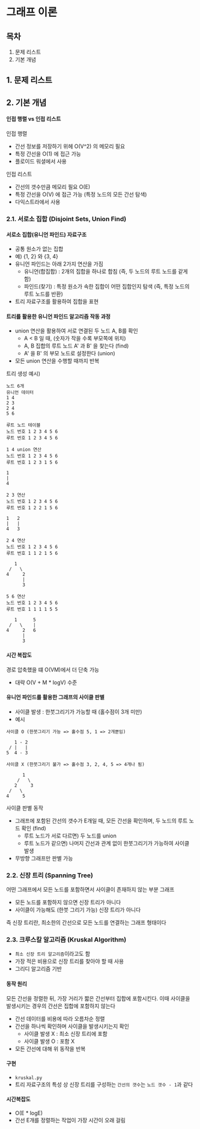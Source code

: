 # 그래프 이론

## 목차

1. 문제 리스트
2. 기본 개념

## 1. 문제 리스트

## 2. 기본 개념

#### 인접 행렬 vs 인접 리스트

인접 행렬

- 간선 정보를 저장하기 위헤 O(V^2) 의 메모리 필요
- 특정 간선을 O(1) 에 접근 가능
- 플로이드 워셜에서 사용

인접 리스트

- 간선의 갯수만큼 메모리 필요 O(E)
- 특정 간선을 O(V) 에 접근 가능 (특정 노드의 모든 간선 탐색)
- 다익스트라에서 사용

### 2.1. 서로소 집합 (Disjoint Sets, Union Find)

#### 서로소 집합(유니언 파인드) 자료구조

- 공통 원소가 없는 집합
- 예) {1, 2} 와 {3, 4}
- 유니언 파인드는 아래 2가지 연산을 가짐
  - 유니언(합집합) : 2개의 집합을 하나로 합침 (즉, 두 노드의 루트 노드를 같게 함)
  - 파인드(찾기) : 특정 원소가 속한 집합이 어떤 집합인지 탐색 (즉, 특정 노드의 루트 노드를 반환)
- 트리 자료구조를 활용하여 집합을 표현

#### 트리를 활용한 유니언 파인드 알고리즘 작동 과정

- union 연산을 활용하여 서로 연결된 두 노드 A, B를 확인
  - A < B 일 때, (숫자가 작을 수록 부모쪽에 위치)
  - A, B 집합의 루트 노드 A' 과 B' 을 찾는다 (find)
  - A' 을 B' 의 부모 노드로 설정한다 (union)
- 모든 union 연산을 수행할 때까지 반복

트리 생성 예시)

```
노드 6개
유니언 데이터
1 4
2 3
2 4
5 6

루트 노드 테이블
노드 번호 1 2 3 4 5 6
루트 번호 1 2 3 4 5 6

1 4 union 연산
노드 번호 1 2 3 4 5 6
루트 번호 1 2 3 1 5 6

1
|
4

2 3 연산
노드 번호 1 2 3 4 5 6
루트 번호 1 2 2 1 5 6

1   2
|   |
4   3

2 4 연산
노드 번호 1 2 3 4 5 6
루트 번호 1 1 2 1 5 6

   1 
 /   \
4     2
      |
      3 

5 6 연산
노드 번호 1 2 3 4 5 6
루트 번호 1 1 1 1 5 5

   1      5
 /   \    |
4     2   6
      |
      3 
```

#### 시간 복잡도

경로 압축했을 떄 O(VM)에서 더 단축 가능

- 대략 O(V + M * logV) 수준

#### 유니언 파인드를 활용한 그래프의 사이클 판별

- 사이클 발생 : 한붓그리기가 가능할 때 (홀수점이 3개 미만)
- 예시

```
사이클 O (한붓그리기 가능 => 홀수점 5, 1 => 2개뿐임)

   1 - 2
 / |   |
5  4 - 3

사이클 X (한붓그리기 불가 => 홀수점 3, 2, 4, 5 => 4개나 됨)

      1
    /   \
   2     3
 /   \
4     5  
```

사이클 판별 동작

- 그래프에 포함된 간선의 갯수가 E개일 때, 모든 간선을 확인하며, 두 노드의 루트 노드 확인 (find)
  - 루트 노드가 서로 다르면) 두 노드를 union
  - 루트 노드가 같으면) 나머지 간선과 관계 없이 한붓그리기가 가능하여 사이클 발생
- 무방향 그래프만 판별 가능

### 2.2. 신장 트리 (Spanning Tree)

어떤 그래프에서 모든 노드를 포함하면서 사이클이 존재하지 않는 부분 그래프

- 모든 노드를 포함하지 않으면 신장 트리가 아니다
- 사이클이 가능해도 (한붓 그리기 가능) 신장 트리가 아니다

즉 신장 트리란, 최소한의 간선으로 모든 노드를 연결하는 그래프 형태이다

### 2.3. 크루스칼 알고리즘 (Kruskal Algorithm)

- `최소 신장 트리 알고리즘`이라고도 함
- 가장 적은 비용으로 신장 트리를 찾아야 할 때 사용
- 그리디 알고리즘 기반

#### 동작 원리

모든 간선을 정렬한 뒤, 가장 거리가 짧은 간선부터 집합에 포함시킨다. 이때 사이클을 발생시키는 경우의 간선은 집합에 포함하지 않는다

- 간선 데이터를 비용에 따라 오름차순 정렬
- 간선을 하나씩 확인하며 사이클을 발생시키는지 확인
  - 사이클 발생 X : 최소 신장 트리에 포함
  - 사이클 발생 O : 포함 X
- 모든 간선에 대해 위 동작을 반복

#### 구현

- `kruskal.py`
- 트리 자료구조의 특성 상 신장 트리를 구성하는 `간선의 갯수`는 `노드 갯수 - 1`과 같다

#### 시간복잡도

- O(E * logE)
- 간선 E개를 정렬하는 작업이 가장 시간이 오래 걸림
